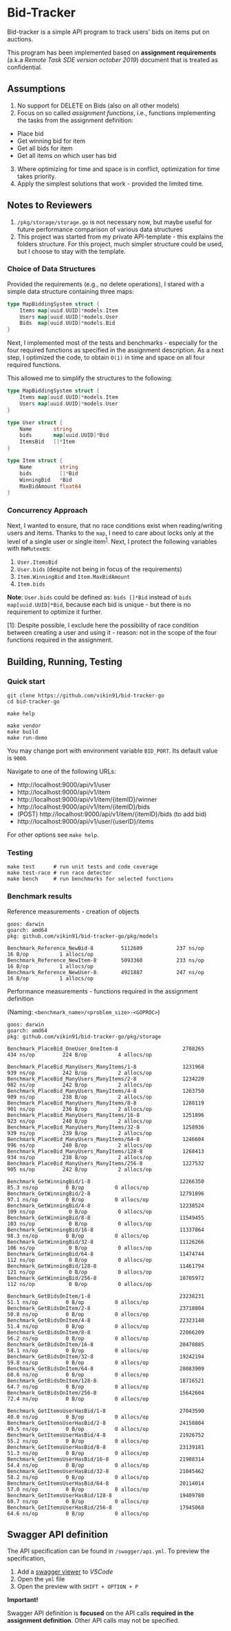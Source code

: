 # Bid-Tracker

Bid-tracker is a simple API program to track users' bids on items put on auctions.

This program has been implemented based on **assignment requirements** (a.k.a _Remote Task SDE version october 2019_) document that is treated as confidential.

## Assumptions

1. No support for DELETE on Bids (also on all other models)
2. Focus on so called _assignment functions_, i.e., functions implementing the tasks from the assignment definition:
  - Place bid
  - Get winning bid for item
  - Get all bids for item
  - Get all items on which user has bid
3. Where optimizing for time and space is in conflict, optimization for time takes priority.
4. Apply the simplest solutions that work - provided the limited time.

## Notes to Reviewers

1. `/pkg/storage/storage.go` is not necessary now, but maybe useful for future performance comparison of various data structures
2. This project was started from my private API-template - this explains the folders structure. For this project, much simpler structure could be used, but I choose to stay with the template.

### Choice of Data Structures

Provided the requirements (e.g., no delete operations), I stared with a simple data structure containing three maps:

```go
type MapBiddingSystem struct {
    Items map[uuid.UUID]*models.Item
    Users map[uuid.UUID]*models.User
    Bids  map[uuid.UUID]*models.Bid
}
```

Next, I implemented most of the tests and benchmarks - especially for the four required functions as specified in the assignment description.
As a next step, I optimized the code, to obtain `O(1)` in time and space on all four required functions.

This allowed me to simplify the structures to the following:

```go
type MapBiddingSystem struct {
    Items map[uuid.UUID]*models.Item
    Users map[uuid.UUID]*models.User
}

type User struct {
    Name       string
    bids       map[uuid.UUID]*Bid
    ItemsBid   []*Item
}

type Item struct {
    Name         string
    bids         []*Bid
    WinningBid   *Bid
    MaxBidAmount float64
}
```

### Concurrency Approach

Next, I wanted to ensure, that no race conditions exist when reading/writing users and items.
Thanks to the `map`, I need to care about locks only at the level of a single user or single item<sup>[1](#foot1)</sup>.
Next, I protect the following variables with `RWMutex`es:
1. `User.ItemsBid`
2. `User.bids` (despite not being in focus of the requirements)
3. `Item.WinningBid` and `Item.MaxBidAmount`
4. `Item.bids`

**Note**:
`User.bids` could be defined as:
`bids []*Bid` instead of `bids map[uuid.UUID]*Bid`,
because each bid is unique - but there is no requirement to optimize it further.

<a name="foot1">[1]</a>: Despite possible, I exclude here the possibility of  race condition between creating a user and using it - reason: not in the scope of the four functions required in the assignment.

## Building, Running, Testing

### Quick start

```
git clone https://github.com/vikin91/bid-tracker-go
cd bid-tracker-go

make help

make vendor
make build
make run-demo
```

You may change port with environment variable `BID_PORT`. Its default value is `9000`.

Navigate to one of the following URLs:
- http://localhost:9000/api/v1/user
- http://localhost:9000/api/v1/item
- http://localhost:9000/api/v1/item/{itemID}/winner
- http://localhost:9000/api/v1/item/{itemID}/bids
- (POST) http://localhost:9000/api/v1/item/{itemID}/bids (to add bid)
- http://localhost:9000/api/v1/user/{userID}/items

For other options see `make help`.

### Testing

```
make test      # run unit tests and code coverage
make test-race # run race detector
make bench     # run benchmarks for selected functions
```

### Benchmark results

Reference measurements - creation of objects
```
goos: darwin
goarch: amd64
pkg: github.com/vikin91/bid-tracker-go/pkg/models

Benchmark_Reference_NewBid-8    	 5112609	       237 ns/op	      16 B/op	       1 allocs/op
Benchmark_Reference_NewItem-8   	 5093360	       233 ns/op	      16 B/op	       1 allocs/op
Benchmark_Reference_NewUser-8   	 4921887	       247 ns/op	      16 B/op	       1 allocs/op
```

Performance measurements - functions required in the assignment definition

(Naming: `<benchmark_name>/<problem_size>-<GOPROC>`)
```
goos: darwin
goarch: amd64
pkg: github.com/vikin91/bid-tracker-go/pkg/storage

Benchmark_PlaceBid_OneUser_OneItem-8       	             2708265	       434 ns/op	     224 B/op	       4 allocs/op

Benchmark_PlaceBid_ManyUsers_ManyItems/1-8 	             1231968	       939 ns/op	     242 B/op	       2 allocs/op
Benchmark_PlaceBid_ManyUsers_ManyItems/2-8 	             1234220	       982 ns/op	     242 B/op	       2 allocs/op
Benchmark_PlaceBid_ManyUsers_ManyItems/4-8 	             1263750	       909 ns/op	     238 B/op	       2 allocs/op
Benchmark_PlaceBid_ManyUsers_ManyItems/8-8 	             1288119	       901 ns/op	     236 B/op	       2 allocs/op
Benchmark_PlaceBid_ManyUsers_ManyItems/16-8         	 1251896	       923 ns/op	     240 B/op	       2 allocs/op
Benchmark_PlaceBid_ManyUsers_ManyItems/32-8         	 1258936	       939 ns/op	     239 B/op	       2 allocs/op
Benchmark_PlaceBid_ManyUsers_ManyItems/64-8         	 1246604	       996 ns/op	     240 B/op	       2 allocs/op
Benchmark_PlaceBid_ManyUsers_ManyItems/128-8        	 1268413	       934 ns/op	     238 B/op	       2 allocs/op
Benchmark_PlaceBid_ManyUsers_ManyItems/256-8        	 1227532	       905 ns/op	     242 B/op	       2 allocs/op

Benchmark_GetWinningBid/1-8                         	12266350	        85.3 ns/op	       0 B/op	       0 allocs/op
Benchmark_GetWinningBid/2-8                         	12791896	        97.1 ns/op	       0 B/op	       0 allocs/op
Benchmark_GetWinningBid/4-8                         	12238524	       109 ns/op	       0 B/op	       0 allocs/op
Benchmark_GetWinningBid/8-8                         	11549455	       103 ns/op	       0 B/op	       0 allocs/op
Benchmark_GetWinningBid/16-8                        	11337864	        98.3 ns/op	       0 B/op	       0 allocs/op
Benchmark_GetWinningBid/32-8                        	11126266	       106 ns/op	       0 B/op	       0 allocs/op
Benchmark_GetWinningBid/64-8                        	11474744	       112 ns/op	       0 B/op	       0 allocs/op
Benchmark_GetWinningBid/128-8                       	11461794	       121 ns/op	       0 B/op	       0 allocs/op
Benchmark_GetWinningBid/256-8                       	10705972	       112 ns/op	       0 B/op	       0 allocs/op

Benchmark_GetBidsOnItem/1-8                         	23238231	        51.1 ns/op	       0 B/op	       0 allocs/op
Benchmark_GetBidsOnItem/2-8                         	23718804	        50.8 ns/op	       0 B/op	       0 allocs/op
Benchmark_GetBidsOnItem/4-8                         	22323140	        51.4 ns/op	       0 B/op	       0 allocs/op
Benchmark_GetBidsOnItem/8-8                         	22066209	        56.2 ns/op	       0 B/op	       0 allocs/op
Benchmark_GetBidsOnItem/16-8                        	20470885	        58.1 ns/op	       0 B/op	       0 allocs/op
Benchmark_GetBidsOnItem/32-8                        	19242194	        59.8 ns/op	       0 B/op	       0 allocs/op
Benchmark_GetBidsOnItem/64-8                        	20083909	        60.6 ns/op	       0 B/op	       0 allocs/op
Benchmark_GetBidsOnItem/128-8                       	18716521	        64.7 ns/op	       0 B/op	       0 allocs/op
Benchmark_GetBidsOnItem/256-8                       	15642604	        72.4 ns/op	       0 B/op	       0 allocs/op

Benchmark_GetItemsUserHasBid/1-8                    	27043590	        40.0 ns/op	       0 B/op	       0 allocs/op
Benchmark_GetItemsUserHasBid/2-8                    	24158804	        49.5 ns/op	       0 B/op	       0 allocs/op
Benchmark_GetItemsUserHasBid/4-8                    	21926752	        55.2 ns/op	       0 B/op	       0 allocs/op
Benchmark_GetItemsUserHasBid/8-8                    	23139181	        51.3 ns/op	       0 B/op	       0 allocs/op
Benchmark_GetItemsUserHasBid/16-8                   	21908314	        54.4 ns/op	       0 B/op	       0 allocs/op
Benchmark_GetItemsUserHasBid/32-8                   	21045462	        58.2 ns/op	       0 B/op	       0 allocs/op
Benchmark_GetItemsUserHasBid/64-8                   	20114014	        57.0 ns/op	       0 B/op	       0 allocs/op
Benchmark_GetItemsUserHasBid/128-8                  	19409780	        60.7 ns/op	       0 B/op	       0 allocs/op
Benchmark_GetItemsUserHasBid/256-8                  	17945068	        64.6 ns/op	       0 B/op	       0 allocs/op
```

## Swagger API definition

The API specification can be found in `/swagger/api.yml`. To preview the specification,
1. Add a [swagger viewer](https://marketplace.visualstudio.com/items?itemName=Arjun.swagger-viewer) to _VSCode_
1. Open the `yml` file
1. Open the preview with `SHIFT + OPTION + P`

**Important!**

Swagger API definition is **focused** on the API calls **required in the assignment definition**. Other API calls may not be specified.
